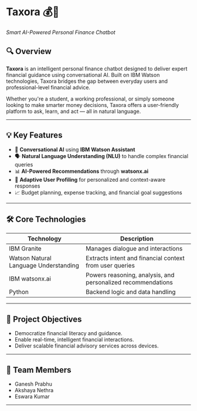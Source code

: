 # Taxora 💰🤖
*Smart AI-Powered Personal Finance Chatbot*

## 🔍 Overview
**Taxora** is an intelligent personal finance chatbot designed to deliver expert financial guidance using conversational AI. Built on IBM Watson technologies, Taxora bridges the gap between everyday users and professional-level financial advice.

Whether you're a student, a working professional, or simply someone looking to make smarter money decisions, Taxora offers a user-friendly platform to ask, learn, and act — all in natural language.

---

## 💡 Key Features

- 🧠 **Conversational AI** using **IBM Watson Assistant**
- 🗣️ **Natural Language Understanding (NLU)** to handle complex financial queries
- 📊 **AI-Powered Recommendations** through **watsonx.ai**
- 🧩 **Adaptive User Profiling** for personalized and context-aware responses
- 📈 Budget planning, expense tracking, and financial goal suggestions

---

## 🛠️ Core Technologies

| Technology | Description |
|------------|-------------|
| IBM Granite | Manages dialogue and interactions |
| Watson Natural Language Understanding | Extracts intent and financial context from user queries |
| IBM watsonx.ai | Powers reasoning, analysis, and personalized recommendations |
| Python | Backend logic and data handling |

---

## 🎯 Project Objectives

- Democratize financial literacy and guidance.
- Enable real-time, intelligent financial interactions.
- Deliver scalable financial advisory services across devices.

---

## 👥 Team Members

- Ganesh Prabhu  
- Akshaya Nethra  
- Eswara Kumar  

---


